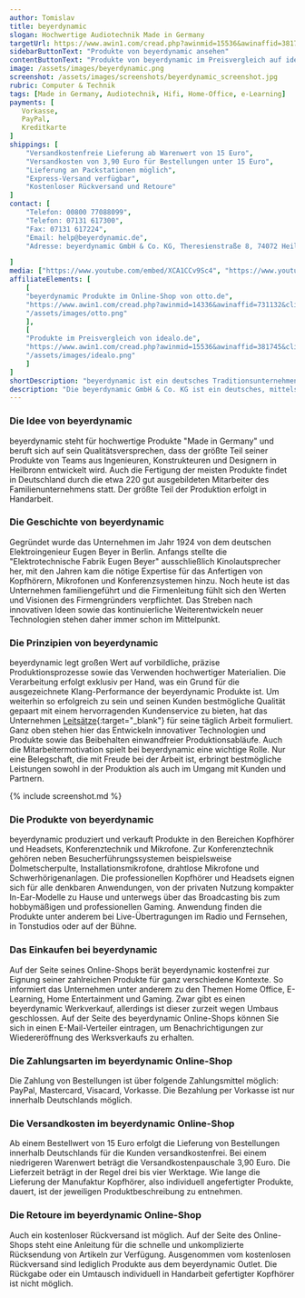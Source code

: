 ```yaml
---
author: Tomislav
title: beyerdynamic
slogan: Hochwertige Audiotechnik Made in Germany
targetUrl: https://www.awin1.com/cread.php?awinmid=15536&awinaffid=381745&clickref=&ued=https%3A%2F%2Fwww.idealo.de%2Fpreisvergleich%2FMainSearchProductCategory.html%3Fq%3DBeyerdynamic
sidebarButtonText: "Produkte von beyerdynamic ansehen"
contentButtonText: "Produkte von beyerdynamic im Preisvergleich auf idealo.de"
image: /assets/images/beyerdynamic.png
screenshot: /assets/images/screenshots/beyerdynamic_screenshot.jpg
rubric: Computer & Technik
tags: [Made in Germany, Audiotechnik, Hifi, Home-Office, e-Learning]
payments: [
   Vorkasse,
   PayPal,
   Kreditkarte
]
shippings: [
    "Versandkostenfreie Lieferung ab Warenwert von 15 Euro",
    "Versandkosten von 3,90 Euro für Bestellungen unter 15 Euro",
    "Lieferung an Packstationen möglich",
    "Express-Versand verfügbar",
    "Kostenloser Rückversand und Retoure"
]
contact: [
    "Telefon: 00800 77088099",
    "Telefon: 07131 617300",
    "Fax: 07131 617224",
    "Email: help@beyerdynamic.de",
    "Adresse: beyerdynamic GmbH & Co. KG, Theresienstraße 8, 74072 Heilbronn"

]
media: ["https://www.youtube.com/embed/XCA1CCv9Sc4", "https://www.youtube.com/embed/ctJvWQw-N7Q"]
affiliateElements: [
    [
    "beyerdynamic Produkte im Online-Shop von otto.de", 
    "https://www.awin1.com/cread.php?awinmid=14336&awinaffid=731132&clickref=&ued=https%3A%2F%2Fwww.otto.de%2Fsuche%2FBeyerdynamic%2F",
    "/assets/images/otto.png"
    ],
    [
    "Produkte im Preisvergleich von idealo.de", 
    "https://www.awin1.com/cread.php?awinmid=15536&awinaffid=381745&clickref=&ued=https%3A%2F%2Fwww.idealo.de%2Fpreisvergleich%2FMainSearchProductCategory.html%3Fq%3DBeyerdynamic", 
    "/assets/images/idealo.png"
    ]
]
shortDescription: "beyerdynamic ist ein deutsches Traditionsunternehmen für hochwertige Audiotechnik mit qualitativen und innovativen Produkten 'Made in Germany'."
description: "Die beyerdynamic GmbH & Co. KG ist ein deutsches, mittelständisches Unternehmen der Elektroakustikbranche. Es gehört zu den bekanntesten Herstellern im Bereich hochwertiger Audiotechnik. Zum Sortiment gehören die Bereiche Kopfhörer, Konferenztechnik und Mikrofone. Auf dem beyerdynamic Blog informiert das Unternehmen seine Kunden über neue Entwicklungen und zeigt, welche Stationen die beyerdynamic Produkte durchlaufen müssen, bevor sie auf den Weg zum Kunden gehen."
---
```


### Die Idee von beyerdynamic

beyerdynamic steht für hochwertige Produkte "Made in Germany" und beruft sich auf sein Qualitätsversprechen, dass der größte Teil seiner Produkte von Teams aus Ingenieuren, Konstrukteuren und Designern in Heilbronn entwickelt wird. Auch die Fertigung der meisten Produkte findet in Deutschland durch die etwa 220 gut ausgebildeten Mitarbeiter des Familienunternehmens statt. Der größte Teil der Produktion erfolgt in Handarbeit.

### Die Geschichte von beyerdynamic

Gegründet wurde das Unternehmen im Jahr 1924 von dem deutschen Elektroingenieur Eugen Beyer in Berlin. Anfangs stellte die "Elektrotechnische Fabrik Eugen Beyer" ausschließlich Kinolautsprecher her, mit den Jahren kam die nötige Expertise für das Anfertigen von Kopfhörern, Mikrofonen und Konferenzsystemen hinzu. Noch heute ist das Unternehmen familiengeführt und die Firmenleitung fühlt sich den Werten und Visionen des Firmengründers verpflichtet. Das Streben nach innovativen Ideen sowie das kontinuierliche Weiterentwickeln neuer Technologien stehen daher immer schon im Mittelpunkt. 

### Die Prinzipien von beyerdynamic

beyerdynamic legt großen Wert auf vorbildliche, präzise Produktionsprozesse sowie das Verwenden hochwertiger Materialien. Die Verarbeitung erfolgt exklusiv per Hand, was ein Grund für die ausgezeichnete Klang-Performance der beyerdynamic Produkte ist. Um weiterhin so erfolgreich zu sein und seinen Kunden bestmögliche Qualität gepaart mit einem hervorragenden Kundenservice zu bieten, hat das Unternehmen [Leitsätze](https://www.beyerdynamic.de/unternehmen/leitgrundsaetze){:target="_blank"} für seine täglich Arbeit formuliert. Ganz oben stehen hier das Entwickeln innovativer Technologien und Produkte sowie das Beibehalten einwandfreier Produktionsabläufe. Auch die Mitarbeitermotivation spielt bei beyerdynamic eine wichtige Rolle. Nur eine Belegschaft, die mit Freude bei der Arbeit ist, erbringt bestmögliche Leistungen sowohl in der Produktion als auch im Umgang mit Kunden und Partnern. 

{% include screenshot.md %}

### Die Produkte von beyerdynamic

beyerdynamic produziert und verkauft Produkte in den Bereichen Kopfhörer und Headsets, Konferenztechnik und Mikrofone. Zur Konferenztechnik gehören neben Besucherführungssystemen beispielsweise Dolmetscherpulte, Installationsmikrofone, drahtlose Mikrofone und Schwerhörigenanlagen. Die professionellen Kopfhörer und Headsets eignen sich für alle denkbaren Anwendungen, von der privaten Nutzung kompakter In-Ear-Modelle zu Hause und unterwegs über das Broadcasting bis zum hobbymäßigen und professionellen Gaming. Anwendung finden die Produkte unter anderem bei Live-Übertragungen im Radio und Fernsehen, in Tonstudios oder auf der Bühne. 

### Das Einkaufen bei beyerdynamic

Auf der Seite seines Online-Shops berät beyerdynamic kostenfrei zur Eignung seiner zahlreichen Produkte für ganz verschiedene Kontexte. So informiert das Unternehmen unter anderem zu den Themen Home Office, E-Learning, Home Entertainment und Gaming. Zwar gibt es einen beyerdynamic Werkverkauf, allerdings ist dieser zurzeit wegen Umbaus geschlossen. Auf der Seite des beyerdynamic Online-Shops können Sie sich in einen E-Mail-Verteiler eintragen, um Benachrichtigungen zur Wiedereröffnung des Werksverkaufs zu erhalten. 

### Die Zahlungsarten im beyerdynamic Online-Shop

Die Zahlung von Bestellungen ist über folgende Zahlungsmittel möglich: PayPal, Mastercard, Visacard, Vorkasse. Die Bezahlung per Vorkasse ist nur innerhalb Deutschlands möglich. 

### Die Versandkosten im beyerdynamic Online-Shop

Ab einem Bestellwert von 15 Euro erfolgt die Lieferung von Bestellungen innerhalb Deutschlands für die Kunden versandkostenfrei. Bei einem niedrigeren Warenwert beträgt die Versandkostenpauschale 3,90 Euro. Die Lieferzeit beträgt in der Regel drei bis vier Werktage. Wie lange die Lieferung der Manufaktur Kopfhörer, also individuell angefertigter Produkte, dauert, ist der jeweiligen Produktbeschreibung zu entnehmen. 

### Die Retoure im beyerdynamic Online-Shop

Auch ein kostenloser Rückversand ist möglich. Auf der Seite des Online-Shops steht eine Anleitung für die schnelle und unkomplizierte Rücksendung von Artikeln zur Verfügung. Ausgenommen vom kostenlosen Rückversand sind lediglich Produkte aus dem beyerdynamic Outlet. Die Rückgabe oder ein Umtausch individuell in Handarbeit gefertigter Kopfhörer ist nicht möglich.
